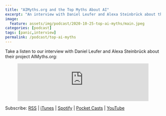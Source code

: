 ```yaml
---
title: "AIMyths.org and the Top Myths About AI"
excerpt: "An interview with Daniel Leufer and Alexa Steinbrück about their project AIMyths.org."
image: 
  feature: assets/img/podcast/2020-10-25-top-ai-myths/main.jpeg
categories: [podcast]
tags: [panic,interview]
permalink: /podcast/top-ai-myths
---
```

Take a listen to our interview with Daniel Leufer and Alexa Steinbrück about their project AIMyths.org:

<figure>
<iframe title="The Top Myths About AI" src="https://www.podbean.com/media/player/mgs78-f04e78&?from=usersite&skin=1&fonts=Helvetica&auto=0&download=1&share=1&version=1&btn-skin=103" height="122" width="100%" style="border: none;" scrolling="no" data-name="pb-iframe-player" ></iframe>
</figure> 

Subscribe: <a href="https://feed.podbean.com/aitalk/feed.xml">RSS</a> |
<a href="https://podcasts.apple.com/us/podcast/lets-talk-ai/id1502782720">iTunes</a> |
<a href="https://open.spotify.com/show/17HiNdxcoKJLLNibIAyUch">Spotify</a> |
<a href="https://pca.st/podcast/824c4060-472b-0138-9766-0acc26574db2">Pocket Casts</a> |
<a href="https://www.youtube.com/channel/UCKARTq-t5SPMzwtft8FWwnA">YouTube</a>

